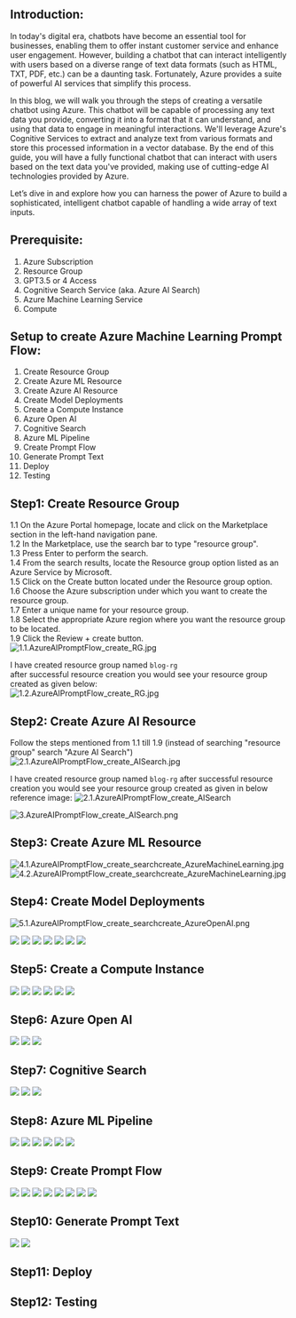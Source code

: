 ## Introduction:  
In today's digital era, chatbots have become an essential tool for businesses, enabling them to offer instant customer service and enhance user engagement. However, building a chatbot that can interact intelligently with users based on a diverse range of text data formats (such as HTML, TXT, PDF, etc.) can be a daunting task. Fortunately, Azure provides a suite of powerful AI services that simplify this process.

In this blog, we will walk you through the steps of creating a versatile chatbot using Azure. This chatbot will be capable of processing any text data you provide, converting it into a format that it can understand, and using that data to engage in meaningful interactions. We'll leverage Azure's Cognitive Services to extract and analyze text from various formats and store this processed information in a vector database. By the end of this guide, you will have a fully functional chatbot that can interact with users based on the text data you've provided, making use of cutting-edge AI technologies provided by Azure.

Let’s dive in and explore how you can harness the power of Azure to build a sophisticated, intelligent chatbot capable of handling a wide array of text inputs.

## Prerequisite: 
1. Azure Subscription 
2. Resource Group
3. GPT3.5 or 4 Access
4. Cognitive Search Service (aka. Azure AI Search)
5. Azure Machine Learning Service
6. Compute

## Setup to create Azure Machine Learning Prompt Flow: 
1. Create Resource Group  
2. Create Azure ML Resource  
3. Create Azure AI Resource  
4. Create Model Deployments  
5. Create a Compute Instance  
6. Azure Open AI  
7. Cognitive Search   
8. Azure ML Pipeline  
9. Create Prompt Flow  
10. Generate Prompt Text  
11. Deploy  
12. Testing  
   
## Step1: Create Resource Group
1.1 On the Azure Portal homepage, locate and click on the Marketplace section in the left-hand navigation pane.  
1.2 In the Marketplace, use the search bar to type "resource group".  
1.3 Press Enter to perform the search.  
1.4 From the search results, locate the Resource group option listed as an Azure Service by Microsoft.  
1.5 Click on the Create button located under the Resource group option.  
1.6 Choose the Azure subscription under which you want to create the resource group.  
1.7 Enter a unique name for your resource group.  
1.8 Select the appropriate Azure region where you want the resource group to be located.  
1.9 Click the Review + create button.  
![1.1.AzureAIPromptFlow_create_RG.jpg](../azureai-promt-flow/images/1.1.AzureAIPromptFlow_create_RG.png)

I have created resource group named ```blog-rg```  
after successful resource creation you would see your resource group created as given below:  
![1.2.AzureAIPromptFlow_create_RG.jpg](../azureai-promt-flow/images/1.2.AzureAIPromptFlow_create_RG.png)

## Step2: Create Azure AI Resource
Follow the steps mentioned from 1.1 till 1.9 (instead of searching "resource group" search "Azure AI Search")
![2.1.AzureAIPromptFlow_create_AISearch.jpg](../azureai-promt-flow/images/2.1.AzureAIPromptFlow_create_AISearch.png)

I have created resource group named ```blog-rg``` 
after successful resource creation you would see your resource group created as given in below reference image:
![2.1.AzureAIPromptFlow_create_AISearch](../azureai-promt-flow/images/2.2.AzureAIPromptFlow_create_AISearch.png)

![3.AzureAIPromptFlow_create_AISearch.png](../azureai-promt-flow/images/3.AzureAIPromptFlow_create_AISearch.png)


## Step3: Create Azure ML Resource

![4.1.AzureAIPromptFlow_create_searchcreate_AzureMachineLearning.jpg](../azureai-promt-flow/images/4.1.AzureAIPromptFlow_create_searchcreate_AzureMachineLearning.png)
![4.2.AzureAIPromptFlow_create_searchcreate_AzureMachineLearning.jpg](../azureai-promt-flow/images/4.2.AzureAIPromptFlow_create_searchcreate_AzureMachineLearning.png)

## Step4: Create Model Deployments 

![5.1.AzureAIPromptFlow_create_searchcreate_AzureOpenAI.png](../azureai-promt-flow/images/5.1.AzureAIPromptFlow_create_searchcreate_AzureOpenAI.png)

![](../azureai-promt-flow/images/5.2.AzureAIPromptFlow_create_searchcreate_AzureOpenAI.png)
![](../azureai-promt-flow/images/5.3.AzureAIPromptFlow_AzureOpenAI_gotoopenaistudio.png)
![](../azureai-promt-flow/images/5.4.AzureAIPromptFlow_AzureOpenAI_create_deployment.png)
![](../azureai-promt-flow/images/5.5.AzureAIPromptFlow_AzureOpenAI_create_deployment.png)
![](../azureai-promt-flow/images/5.6.AzureAIPromptFlow_AzureOpenAI_create_deployment.png)
![](../azureai-promt-flow/images/5.7.AzureAIPromptFlow_AzureOpenAI_create_deployment.png)
![](../azureai-promt-flow/images/5.8.AzureAIPromptFlow_AzureOpenAI_create_deployment.png)

## Step5: Create a Compute Instance 
![](../azureai-promt-flow/images/6.1.AzureAIPromptFlow_AzureOpenAI_create_compute.png)
![](../azureai-promt-flow/images/6.2.AzureAIPromptFlow_AzureOpenAI_create_compute.png)
![](../azureai-promt-flow/images/6.3.AzureAIPromptFlow_AzureOpenAI_create_compute.png)
![](../azureai-promt-flow/images/6.4.AzureAIPromptFlow_AzureOpenAI_create_compute.png)
![](../azureai-promt-flow/images/6.5.AzureAIPromptFlow_AzureOpenAI_create_compute.png)
![](../azureai-promt-flow/images/6.6.AzureAIPromptFlow_AzureOpenAI_create_compute.png)

## Step6: Azure Open AI 
![](../azureai-promt-flow/images/7.1.AzureAIPromptFlow_promptflow_connection_create.png)
![](../azureai-promt-flow/images/7.2.AzureAIPromptFlow_promptflow_connection_create.png)
![](../azureai-promt-flow/images/7.3.AzureAIPromptFlow_promptflow_connection_create.png)

## Step7: Cognitive Search 
![](../azureai-promt-flow/images/8.1.AzureAIPromptFlow_promptflow_connection_azais_create.png)
![](../azureai-promt-flow/images/8.2.AzureAIPromptFlow_promptflow_connection_azais_create.png)
![](../azureai-promt-flow/images/8.3.AzureAIPromptFlow_promptflow_connection_azais_create.png)

## Step8: Azure ML Pipeline
![](../azureai-promt-flow/images/9.1.AzureAIPromptFlow_promptflow_vectordb_create.png)
![](../azureai-promt-flow/images/9.2.AzureAIPromptFlow_promptflow_vectordb_create.png)
![](../azureai-promt-flow/images/9.3.AzureAIPromptFlow_promptflow_vectordb_create.png)
![](../azureai-promt-flow/images/9.4.AzureAIPromptFlow_promptflow_vectordb_create.png)
![](../azureai-promt-flow/images/9.5.AzureAIPromptFlow_promptflow_vectordb_create.png)
![](../azureai-promt-flow/images/9.6.AzureAIPromptFlow_promptflow_vectordb_create.png)

## Step9: Create Prompt Flow
![](../azureai-promt-flow/images/10.1.AzureAIPromptFlow_promptflow_flow_create.png)
![](../azureai-promt-flow/images/10.2.AzureAIPromptFlow_promptflow_flow_create.png)
![](../azureai-promt-flow/images/10.3.AzureAIPromptFlow_promptflow_flow_create.png)
![](../azureai-promt-flow/images/10.4.AzureAIPromptFlow_promptflow_flow_create.png)
![](../azureai-promt-flow/images/10.5.AzureAIPromptFlow_promptflow_flow_create.png)
![](../azureai-promt-flow/images/10.6.AzureAIPromptFlow_promptflow_flow_create.png)
![](../azureai-promt-flow/images/10.7.AzureAIPromptFlow_promptflow_flow_create.png)
![](../azureai-promt-flow/images/10.8.AzureAIPromptFlow_promptflow_flow_create.png)

## Step10: Generate Prompt Text
![](../azureai-promt-flow/images/11.1.AzureAIPromptFlow_promptflow_chatwithdsapdf.png)
![](../azureai-promt-flow/images/11.2.AzureAIPromptFlow_promptflow_chatwithdsapdf.png)

## Step11: Deploy
## Step12: Testing